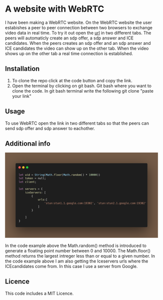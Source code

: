 
# A website with WebRTC
I have been making a WebRTC website. On the WebRTC website the user estabishes a peer to peer connection between two browsers to exchange video data in real time. To try it out open the <a href="https://sofiahjerpe.github.io/WebRTC/">url</a> in two different tabs. The peers will automaticly create an sdp offer, a sdp answer and ICE candidates. When the peers creates an sdp offer and an sdp answer and ICE candidates the video can show up on the other tab. When the video shows up on the other tab a real time connection is established.

## Installation
1.  To clone the repo click at the code button and copy the link. 
2.  Open the terminal by clicking on git bash. Git bash where you want to clone the code. In git bash terminal write the following git clone "paste your link"
 
## Usage
To use WebRTC open the link in two different tabs so that the peers can send sdp offer and sdp answer to eachother. 

## Additional info 
![code-one](carbon.png)


In the code example above the Math.random() method is introduced to generate a floating point number between 0 and 10000. The Math.floor() method returns the largest intreger less than or equal to a given number. In the code example above I am also getting the Iceservers urls where the ICEcandidates come from.  In this case I use a server from Google. 

## Licence 
This code includes a MIT Licence. 

